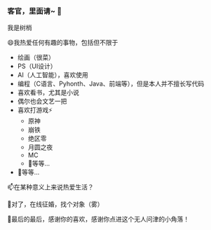 ### 客官，里面请~ 👋
我是树梢

😄我热爱任何有趣的事物，包括但不限于
- 绘画（很菜）
- PS（UI设计）
- AI（人工智能），喜欢使用
- 编程（C语言、Pyhonth、Java、前端等），但是本人并不擅长写代码
- 喜欢看书，尤其是小说
- 偶尔也会文艺一把
- 喜欢打游戏⚡
  - 原神
  - 崩铁
  - 绝区零
  - 月圆之夜
  - MC
  - 💬等等...
- 💬等等...

📫在某种意义上来说热爱生活？

🌱对了，在线征婚，找个对象（雾）

🔭最后的最后，感谢你的喜欢，感谢你点进这个无人问津的小角落！


<!--
**LoosePrince/LoosePrince** is a ✨ _special_ ✨ repository because its `README.md` (this file) appears on your GitHub profile.

Here are some ideas to get you started:

- 🔭 I’m currently working on ...
- 🌱 I’m currently learning ...
- 👯 I’m looking to collaborate on ...
- 🤔 I’m looking for help with ...
- 💬 Ask me about ...
- 📫 How to reach me: ...
- 😄 Pronouns: ...
-  Fun fact: ...
-->
